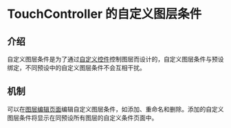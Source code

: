 # TouchController 的自定义图层条件

## 介绍

自定义图层条件是为了通过[自定义控件](./custom-widget)控制图层而设计的，自定义图层条件与预设绑定，不同预设中的自定义图层条件不会互相干扰。

## 机制

可以在[图层编辑页面](./custom-layout/layer-system#图层编辑)编辑自定义图层条件，如添加、重命名和删除。添加的自定义图层条件将显示在同预设所有图层的自定义条件页面中。

